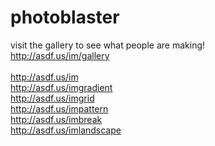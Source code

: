 # photoblaster</br>
visit the gallery to see what people are making!</br>
http://asdf.us/im/gallery</br>
</br>
http://asdf.us/im</br>
http://asdf.us/imgradient</br>
http://asdf.us/imgrid</br>
http://asdf.us/impattern</br>
http://asdf.us/imbreak</br>
http://asdf.us/imlandscape</br>


